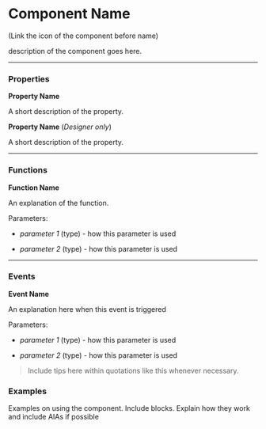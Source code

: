 # Component Name 

(Link the icon of the component before name\)

 description of the component goes here.

---



### Properties



**Property Name**

A short description of the property.


**Property Name**  (_Designer only_)

A short description of the property.



---



### Functions



**Function Name**

An explanation of the function.

Parameters:

* _parameter 1_ (type) - how this parameter is used

* _parameter 2_ (type) - how this parameter is used



---



### Events



**Event Name**

An explanation here when this event is triggered

Parameters:

* _parameter 1_ (type) - how this parameter is used

* _parameter 2_ (type) - how this parameter is used





>Include tips here within quotations like this whenever necessary.



### Examples



Examples on using the component. Include blocks. Explain how they work and include AIAs if possible



